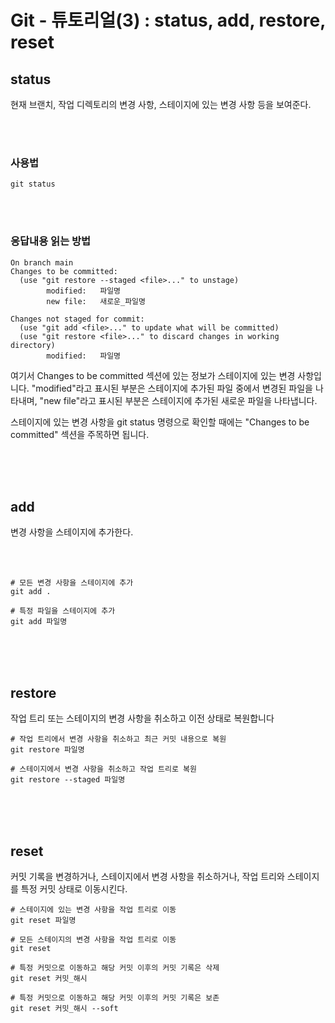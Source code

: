 # Git - 튜토리얼(3) : status, add, restore, reset

## status
현재 브랜치, 작업 디렉토리의 변경 사항, 스테이지에 있는 변경 사항 등을 보여준다.

<br><br>

### 사용법
```
git status
```

<br><br>

### 응답내용 읽는 방법

```
On branch main
Changes to be committed:
  (use "git restore --staged <file>..." to unstage)
        modified:   파일명
        new file:   새로운_파일명

Changes not staged for commit:
  (use "git add <file>..." to update what will be committed)
  (use "git restore <file>..." to discard changes in working directory)
        modified:   파일명
```

여기서 Changes to be committed 섹션에 있는 정보가 스테이지에 있는 변경 사항입니다. "modified"라고 표시된 부분은 스테이지에 추가된 파일 중에서 변경된 파일을 나타내며, "new file"라고 표시된 부분은 스테이지에 추가된 새로운 파일을 나타냅니다.

스테이지에 있는 변경 사항을 git status 명령으로 확인할 때에는 "Changes to be committed" 섹션을 주목하면 됩니다.

<br><br><br>

## add
변경 사항을 스테이지에 추가한다.

<br><br>

```
# 모든 변경 사항을 스테이지에 추가
git add .

# 특정 파일을 스테이지에 추가
git add 파일명
```

<br><br><br>

## restore
작업 트리 또는 스테이지의 변경 사항을 취소하고 이전 상태로 복원합니다


```
# 작업 트리에서 변경 사항을 취소하고 최근 커밋 내용으로 복원
git restore 파일명

# 스테이지에서 변경 사항을 취소하고 작업 트리로 복원
git restore --staged 파일명
```

<br><br><br>

## reset
커밋 기록을 변경하거나, 스테이지에서 변경 사항을 취소하거나, 작업 트리와 스테이지를 특정 커밋 상태로 이동시킨다.

```
# 스테이지에 있는 변경 사항을 작업 트리로 이동
git reset 파일명

# 모든 스테이지의 변경 사항을 작업 트리로 이동
git reset

# 특정 커밋으로 이동하고 해당 커밋 이후의 커밋 기록은 삭제
git reset 커밋_해시

# 특정 커밋으로 이동하고 해당 커밋 이후의 커밋 기록은 보존
git reset 커밋_해시 --soft
```

